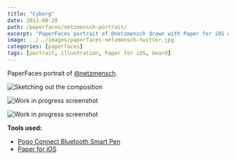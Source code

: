 ```yaml
---
title: "Cyborg"
date: 2013-08-28
path: /paperfaces/netzmensch-portrait/
excerpt: "PaperFaces portrait of @netzmensch drawn with Paper for iOS on an iPad."
image: ../../images/paperfaces-netzmensch-twitter.jpg
categories: [paperfaces]
tags: [portrait, illustration, Paper for iOS, beard]
---
```


PaperFaces portrait of [@netzmensch](https://twitter.com/netzmensch).

![Sketching out the composition](../../images/paperfaces-netzmensch-process-1-lg.jpg)

![Work in progress screenshot](../../images/paperfaces-netzmensch-process-2-lg.jpg)

![Work in progress screenshot](../../images/paperfaces-netzmensch-process-3-lg.jpg)

**Tools used:**

- [Pogo Connect Bluetooth Smart Pen](https://www.amazon.com/gp/product/B009K448L4/ref=as_li_ss_tl?ie=UTF8&camp=1789&creative=390957&creativeASIN=B009K448L4&linkCode=as2&tag=mademist-20)
- [Paper for iOS](https://paper.bywetransfer.com/)
